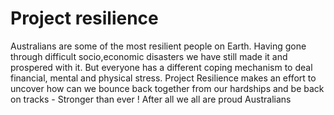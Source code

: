 # Project resilience
Australians are some of the most resilient people on Earth. Having gone through difficult socio,economic disasters we have still made it and prospered with it. But everyone has a different coping mechanism to deal financial, mental and physical stress.
Project Resilience makes an effort to uncover how can we bounce back together from our hardships and be back on tracks - Stronger than ever ! After all we all are proud Australians
